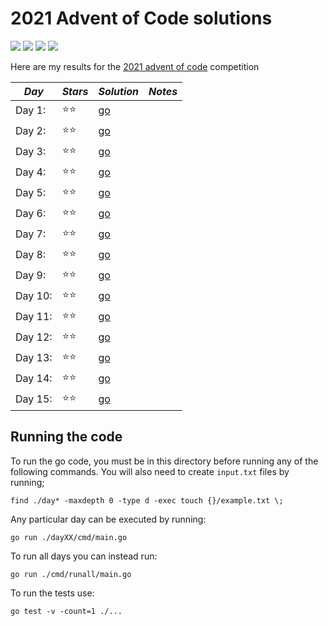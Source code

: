 # 2021 Advent of Code solutions

![](https://img.shields.io/badge/tests%20passed%20🐹-30/30-success)
![](https://img.shields.io/badge/day%20📅-25-blue)
![](https://img.shields.io/badge/stars%20⭐-50-yellow)
![](https://img.shields.io/badge/days%20completed-25-red)

Here are my results for the [2021 advent of code](https://adventofcode.com/2021) competition


|              *Day*              | *Stars* |  *Solution*  |                         *Notes*                         |
|---------------------------------|---------|--------------|---------------------------------------------------------|
| Day 1:  |  ⭐⭐  | [go](day01/) | |
| Day 2:  |  ⭐⭐  | [go](day02/) | |
| Day 3:  |  ⭐⭐  | [go](day03/) | |
| Day 4:  |  ⭐⭐  | [go](day04/) | |
| Day 5:  |  ⭐⭐  | [go](day05/) | |
| Day 6:  |  ⭐⭐  | [go](day06/) | |
| Day 7:  |  ⭐⭐  | [go](day07/) | |
| Day 8:  |  ⭐⭐  | [go](day08/) | |
| Day 9:  |  ⭐⭐  | [go](day09/) | |
| Day 10: |  ⭐⭐  | [go](day10/) | |
| Day 11: |  ⭐⭐  | [go](day11/) | |
| Day 12: |  ⭐⭐  | [go](day12/) | |
| Day 13: |  ⭐⭐  | [go](day13/) | |
| Day 14: |  ⭐⭐  | [go](day14/) | |
| Day 15: |  ⭐⭐  | [go](day15/) | |



## Running the code

To run the go code, you must be in this directory before running any of the following commands. You will also need to create `input.txt` files by running;
```
find ./day* -maxdepth 0 -type d -exec touch {}/example.txt \;
```

Any particular day can be executed by running:
```
go run ./dayXX/cmd/main.go
```

To run all days you can instead run:
```
go run ./cmd/runall/main.go
```

To run the tests use:
```
go test -v -count=1 ./...
```
